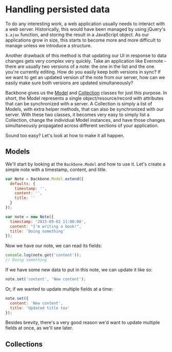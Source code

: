 # Handling persisted data

To do any interesting work, a web application usually needs to interact with a
web server. Historically, this would have been managed by using jQuery's
`$.ajax` function, and storing the result in a JavaScript object. As our
applications grow in size, this starts to become more and more difficult to
manage unless we introduce a structure.

Another drawback of this method is that updating our UI in response to data
changes gets very complex very quickly. Take an application like Evernote -
there are usually two versions of a note: the one in the list and the one you're
currently editing. How do you easily keep both versions in sync? If we want to
get an updated version of the note from our server, how can we easily make sure
both versions are updated simultaneously?

Backbone gives us the [Model][backbone-model] and
[Collection][backbone-collection] classes for just this purpose. In short, the
Model represents a single object/resource/record with attributes that can be
synchronized with a server. A Collection is simply a list of Models, with extra
helper methods, that can also be synchronized with our server. With these two
classes, it becomes very easy to simply list a Collection, change the individual
Model instances, and have those changes simultaneously propagated across
different sections of your application.

Sound too easy? Let's look at how to make it all happen.


## Models

We'll start by looking at the `Backbone.Model` and how to use it. Let's create
a simple note with a timestamp, content, and title.

```javascript
var Note = Backbone.Model.extend({
  defaults: {
    timestamp: '',
    content: '',
    title: ''
  }
});

var note = new Note({
  timestamp: '2015-09-02 11:00:00',
  content: "I'm writing a book!",
  title: 'Doing something'
});
```

Now we have our note, we can read its fields:

```javascript
console.log(note.get('content'));
// Doing something
```

If we have some new data to put in this note, we can update it like so:

```javascript
note.set('content', 'New content');
```

Or, if we wanted to update multiple fields at a time:

```javascript
note.set({
  content: 'New content',
  title: 'Updated title too'
});
```

Besides brevity, there's a very good reason we'd want to update multiple fields
at once, as we'll see later.


## Collections


[backbone-model]: http://backbonejs.org/#Model
[backbone-collection]: http://backbonejs.org/#Collection
